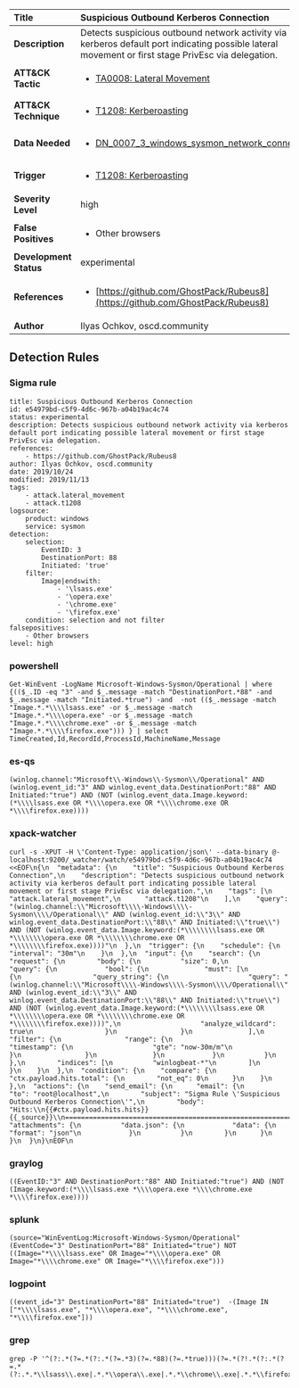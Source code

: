 | Title                    | Suspicious Outbound Kerberos Connection       |
|:-------------------------|:------------------|
| **Description**          | Detects suspicious outbound network activity via kerberos default port indicating possible lateral movement or first stage PrivEsc via delegation. |
| **ATT&amp;CK Tactic**    |  <ul><li>[TA0008: Lateral Movement](https://attack.mitre.org/tactics/TA0008)</li></ul>  |
| **ATT&amp;CK Technique** | <ul><li>[T1208: Kerberoasting](https://attack.mitre.org/techniques/T1208)</li></ul>  |
| **Data Needed**          | <ul><li>[DN_0007_3_windows_sysmon_network_connection](../Data_Needed/DN_0007_3_windows_sysmon_network_connection.md)</li></ul>  |
| **Trigger**              | <ul><li>[T1208: Kerberoasting](../Triggers/T1208.md)</li></ul>  |
| **Severity Level**       | high |
| **False Positives**      | <ul><li>Other browsers</li></ul>  |
| **Development Status**   | experimental |
| **References**           | <ul><li>[https://github.com/GhostPack/Rubeus8](https://github.com/GhostPack/Rubeus8)</li></ul>  |
| **Author**               | Ilyas Ochkov, oscd.community |


## Detection Rules

### Sigma rule

```
title: Suspicious Outbound Kerberos Connection
id: e54979bd-c5f9-4d6c-967b-a04b19ac4c74
status: experimental
description: Detects suspicious outbound network activity via kerberos default port indicating possible lateral movement or first stage PrivEsc via delegation.
references:
    - https://github.com/GhostPack/Rubeus8
author: Ilyas Ochkov, oscd.community
date: 2019/10/24
modified: 2019/11/13
tags:
    - attack.lateral_movement
    - attack.t1208
logsource:
    product: windows
    service: sysmon
detection:
    selection:
        EventID: 3
        DestinationPort: 88
        Initiated: 'true'
    filter:
        Image|endswith:
            - '\lsass.exe'
            - '\opera.exe'
            - '\chrome.exe'
            - '\firefox.exe'
    condition: selection and not filter 
falsepositives:
    - Other browsers
level: high

```





### powershell
    
```
Get-WinEvent -LogName Microsoft-Windows-Sysmon/Operational | where {(($_.ID -eq "3" -and $_.message -match "DestinationPort.*88" -and $_.message -match "Initiated.*true") -and  -not (($_.message -match "Image.*.*\\\\lsass.exe" -or $_.message -match "Image.*.*\\\\opera.exe" -or $_.message -match "Image.*.*\\\\chrome.exe" -or $_.message -match "Image.*.*\\\\firefox.exe"))) } | select TimeCreated,Id,RecordId,ProcessId,MachineName,Message
```


### es-qs
    
```
(winlog.channel:"Microsoft\\-Windows\\-Sysmon\\/Operational" AND (winlog.event_id:"3" AND winlog.event_data.DestinationPort:"88" AND Initiated:"true") AND (NOT (winlog.event_data.Image.keyword:(*\\\\lsass.exe OR *\\\\opera.exe OR *\\\\chrome.exe OR *\\\\firefox.exe))))
```


### xpack-watcher
    
```
curl -s -XPUT -H \'Content-Type: application/json\' --data-binary @- localhost:9200/_watcher/watch/e54979bd-c5f9-4d6c-967b-a04b19ac4c74 <<EOF\n{\n  "metadata": {\n    "title": "Suspicious Outbound Kerberos Connection",\n    "description": "Detects suspicious outbound network activity via kerberos default port indicating possible lateral movement or first stage PrivEsc via delegation.",\n    "tags": [\n      "attack.lateral_movement",\n      "attack.t1208"\n    ],\n    "query": "(winlog.channel:\\"Microsoft\\\\-Windows\\\\-Sysmon\\\\/Operational\\" AND (winlog.event_id:\\"3\\" AND winlog.event_data.DestinationPort:\\"88\\" AND Initiated:\\"true\\") AND (NOT (winlog.event_data.Image.keyword:(*\\\\\\\\lsass.exe OR *\\\\\\\\opera.exe OR *\\\\\\\\chrome.exe OR *\\\\\\\\firefox.exe))))"\n  },\n  "trigger": {\n    "schedule": {\n      "interval": "30m"\n    }\n  },\n  "input": {\n    "search": {\n      "request": {\n        "body": {\n          "size": 0,\n          "query": {\n            "bool": {\n              "must": [\n                {\n                  "query_string": {\n                    "query": "(winlog.channel:\\"Microsoft\\\\-Windows\\\\-Sysmon\\\\/Operational\\" AND (winlog.event_id:\\"3\\" AND winlog.event_data.DestinationPort:\\"88\\" AND Initiated:\\"true\\") AND (NOT (winlog.event_data.Image.keyword:(*\\\\\\\\lsass.exe OR *\\\\\\\\opera.exe OR *\\\\\\\\chrome.exe OR *\\\\\\\\firefox.exe))))",\n                    "analyze_wildcard": true\n                  }\n                }\n              ],\n              "filter": {\n                "range": {\n                  "timestamp": {\n                    "gte": "now-30m/m"\n                  }\n                }\n              }\n            }\n          }\n        },\n        "indices": [\n          "winlogbeat-*"\n        ]\n      }\n    }\n  },\n  "condition": {\n    "compare": {\n      "ctx.payload.hits.total": {\n        "not_eq": 0\n      }\n    }\n  },\n  "actions": {\n    "send_email": {\n      "email": {\n        "to": "root@localhost",\n        "subject": "Sigma Rule \'Suspicious Outbound Kerberos Connection\'",\n        "body": "Hits:\\n{{#ctx.payload.hits.hits}}{{_source}}\\n================================================================================\\n{{/ctx.payload.hits.hits}}",\n        "attachments": {\n          "data.json": {\n            "data": {\n              "format": "json"\n            }\n          }\n        }\n      }\n    }\n  }\n}\nEOF\n
```


### graylog
    
```
((EventID:"3" AND DestinationPort:"88" AND Initiated:"true") AND (NOT (Image.keyword:(*\\\\lsass.exe *\\\\opera.exe *\\\\chrome.exe *\\\\firefox.exe))))
```


### splunk
    
```
(source="WinEventLog:Microsoft-Windows-Sysmon/Operational" (EventCode="3" DestinationPort="88" Initiated="true") NOT ((Image="*\\\\lsass.exe" OR Image="*\\\\opera.exe" OR Image="*\\\\chrome.exe" OR Image="*\\\\firefox.exe")))
```


### logpoint
    
```
((event_id="3" DestinationPort="88" Initiated="true")  -(Image IN ["*\\\\lsass.exe", "*\\\\opera.exe", "*\\\\chrome.exe", "*\\\\firefox.exe"]))
```


### grep
    
```
grep -P '^(?:.*(?=.*(?:.*(?=.*3)(?=.*88)(?=.*true)))(?=.*(?!.*(?:.*(?=.*(?:.*.*\\lsass\\.exe|.*.*\\opera\\.exe|.*.*\\chrome\\.exe|.*.*\\firefox\\.exe))))))'
```



